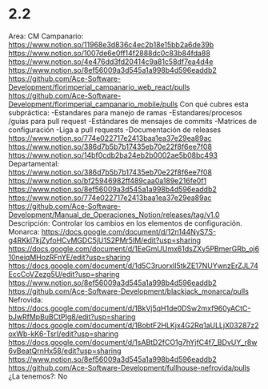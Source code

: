 # 2.2

Area: CM
Campanario: https://www.notion.so/11968e3d836c4ec2b18e15bb2a6de39b 
https://www.notion.so/1007de6e0ff14f2888dc0c83b84fda88 
https://www.notion.so/4e476dd3fd20414c9a81c58df7ea4d4e 
https://www.notion.so/8ef56009a3d545a1a998b4d596eaddb2 
https://github.com/Ace-Software-Development/florimperial_campanario_web_react/pulls
https://github.com/Ace-Software-Development/florimperial_campanario_mobile/pulls
Con qué cubres esta subpráctica: -Estandares para manejo de ramas
-Estandares/procesos /guias para pull request
-Estándares de mensajes de commits
-Matrices de configuración
-Liga a pull requests
-Documentación de releases
https://www.notion.so/774e022717e2413baa1ea37e29ea89ac 
https://www.notion.so/386d7b5b7b17435eb70e22f8f6ee7f08 
https://www.notion.so/14bf0cdb2ba24eb2b0002ae5b08bc493 
Departamental: 
https://www.notion.so/386d7b5b7b17435eb70e22f8f6ee7f08 
https://www.notion.so/bf25946982ff489caa0a189e216fe0f1 
https://www.notion.so/8ef56009a3d545a1a998b4d596eaddb2 
https://www.notion.so/774e022717e2413baa1ea37e29ea89ac 
https://github.com/Ace-Software-Development/Manual_de_Operaciones_Notion/releases/tag/v1.0
Descripción: Controlar los cambios en los elementos de configuración.
Monarca: https://docs.google.com/document/d/12n144NyS7S-g4RKkl7kjZyfoHCvMGDC5jU1S2PMr5IM/edit?usp=sharing
https://docs.google.com/document/d/1EeGmUUmx61dsZXy5PBmerGRb_oj610neiqMHozRFnYE/edit?usp=sharing
https://docs.google.com/document/d/1d5C3ruorxlI5tkZE17NUYwnzErZJL74EccCoVZezg5U/edit?usp=sharing
https://www.notion.so/8ef56009a3d545a1a998b4d596eaddb2 
https://github.com/Ace-Software-Development/blackjack_monarca/pulls
Nefrovida: https://docs.google.com/document/d/1BkVj5qH1de0DSw2mxf960yACtC-bJwRfMpBuBCtPIg8/edit?usp=sharing
https://docs.google.com/document/d/1BobtF2HLKjx4G2Rq1aULLjX03287z2oxWb-kK6-TsrI/edit?usp=sharing
https://docs.google.com/document/d/1sABtD2fCO1g7hYjfC4f7_BDvUY_r8w6vBeatQrnHx58/edit?usp=sharing
https://www.notion.so/8ef56009a3d545a1a998b4d596eaddb2 
https://github.com/Ace-Software-Development/fullhouse-nefrovida/pulls
¿La tenemos?: No
